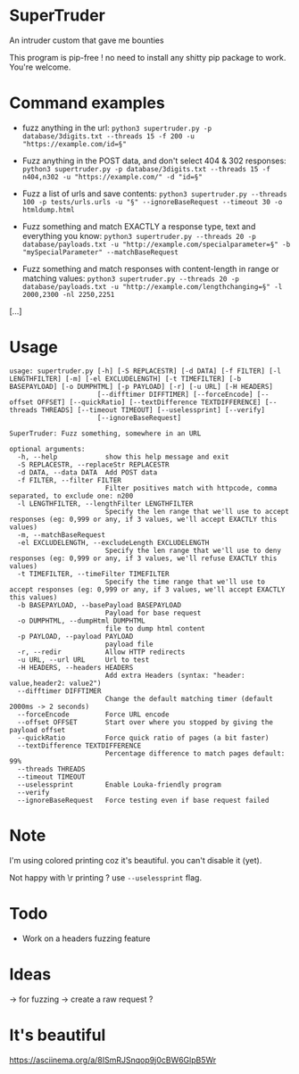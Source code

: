 # SuperTruder
An intruder custom that gave me bounties

This program is pip-free ! no need to install any shitty pip package to work. You're welcome.

# Command examples

- fuzz anything in the url:
`python3 supertruder.py -p database/3digits.txt --threads 15 -f 200 -u "https://example.com/id=§" `

- Fuzz anything in the POST data, and don't select 404 & 302 responses:
`python3 supertruder.py -p database/3digits.txt --threads 15 -f n404,n302 -u "https://example.com/" -d "id=§"`

- Fuzz a list of urls and save contents:
`python3 supertruder.py --threads 100 -p tests/urls.urls -u "§" --ignoreBaseRequest --timeout 30 -o htmldump.html`

- Fuzz something and match EXACTLY a response type, text and everything you know:
`python3 supertruder.py --threads 20 -p database/payloads.txt -u "http://example.com/specialparameter=§" -b "mySpecialParameter" --matchBaseRequest`

- Fuzz something and match responses with content-length in range or matching values:
`python3 supertruder.py --threads 20 -p database/payloads.txt -u "http://example.com/lengthchanging=§" -l 2000,2300 -nl 2250,2251`

[...]

# Usage
```
usage: supertruder.py [-h] [-S REPLACESTR] [-d DATA] [-f FILTER] [-l LENGTHFILTER] [-m] [-el EXCLUDELENGTH] [-t TIMEFILTER] [-b BASEPAYLOAD] [-o DUMPHTML] [-p PAYLOAD] [-r] [-u URL] [-H HEADERS]
                      [--difftimer DIFFTIMER] [--forceEncode] [--offset OFFSET] [--quickRatio] [--textDifference TEXTDIFFERENCE] [--threads THREADS] [--timeout TIMEOUT] [--uselessprint] [--verify]
                      [--ignoreBaseRequest]

SuperTruder: Fuzz something, somewhere in an URL

optional arguments:
  -h, --help            show this help message and exit
  -S REPLACESTR, --replaceStr REPLACESTR
  -d DATA, --data DATA  Add POST data
  -f FILTER, --filter FILTER
                        Filter positives match with httpcode, comma separated, to exclude one: n200
  -l LENGTHFILTER, --lengthFilter LENGTHFILTER
                        Specify the len range that we'll use to accept responses (eg: 0,999 or any, if 3 values, we'll accept EXACTLY this values)
  -m, --matchBaseRequest
  -el EXCLUDELENGTH, --excludeLength EXCLUDELENGTH
                        Specify the len range that we'll use to deny responses (eg: 0,999 or any, if 3 values, we'll refuse EXACTLY this values)
  -t TIMEFILTER, --timeFilter TIMEFILTER
                        Specify the time range that we'll use to accept responses (eg: 0,999 or any, if 3 values, we'll accept EXACTLY this values)
  -b BASEPAYLOAD, --basePayload BASEPAYLOAD
                        Payload for base request
  -o DUMPHTML, --dumpHtml DUMPHTML
                        file to dump html content
  -p PAYLOAD, --payload PAYLOAD
                        payload file
  -r, --redir           Allow HTTP redirects
  -u URL, --url URL     Url to test
  -H HEADERS, --headers HEADERS
                        Add extra Headers (syntax: "header: value,header2: value2")
  --difftimer DIFFTIMER
                        Change the default matching timer (default 2000ms -> 2 seconds)
  --forceEncode         Force URL encode
  --offset OFFSET       Start over where you stopped by giving the payload offset
  --quickRatio          Force quick ratio of pages (a bit faster)
  --textDifference TEXTDIFFERENCE
                        Percentage difference to match pages default: 99%
  --threads THREADS
  --timeout TIMEOUT
  --uselessprint        Enable Louka-friendly program
  --verify
  --ignoreBaseRequest   Force testing even if base request failed
```

# Note
I'm using colored printing coz it's beautiful. you can't disable it (yet).

Not happy with \r printing ? use `--uselessprint` flag.

# Todo

- Work on a headers fuzzing feature

# Ideas
-> for fuzzing -> create a raw request ?

# It's beautiful

https://asciinema.org/a/8ISmRJSnqop9j0cBW6GlpB5Wr
